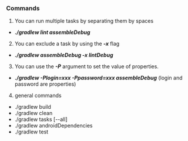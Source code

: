 ### Commands
1. You can run multiple tasks by separating them by spaces
  * ***./gradlew lint assembleDebug***
2. You can exclude a task by using the ***-x*** flag
  * ***./gradlew assembleDebug -x lintDebug***
3. You can use the ***-P*** argument to set the value of properties.
  * ***./gradlew -Plogin=xxx -Ppassword=xxx assembleDebug*** (login and password are properties)
4. general commands
  * ./gradlew build
  * ./gradlew clean
  * ./gradlew tasks [--all]
  * ./gradlew androidDependencies
  * ./gradlew test
